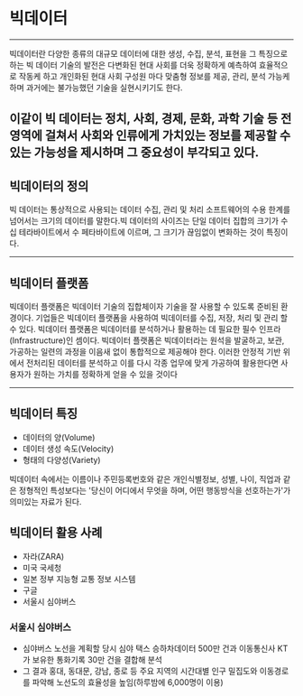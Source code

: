 # 빅데이터

----
빅데이터란
다양한 종류의 대규모 데이터에 대한 생성, 수집, 분석, 표현을 그 특징으로 하는 빅 데이터 기술의 발전은 다변화된 현대 사회를 더욱 정확하게 예측하여 효율적으로 작동케 하고 개인화된 현대 사회 구성원 마다 맞춤형 정보를 제공, 관리, 분석 가능케 하며 과거에는 불가능했던 기술을 실현시키기도 한다. 

이같이 빅 데이터는 정치, 사회, 경제, 문화, 과학 기술 등 전 영역에 걸쳐서 사회와 인류에게 가치있는 정보를 제공할 수 있는 가능성을 제시하며 그 중요성이 부각되고 있다.
 ----
## 빅데이터의 정의
빅 데이터는 통상적으로 사용되는 데이터 수집, 관리 및 처리 소프트웨어의 수용 한계를 넘어서는 크기의 데이터를 말한다.빅 데이터의 사이즈는 단일 데이터 집합의 크기가 수십 테라바이트에서 수 페타바이트에 이르며, 그 크기가 끊임없이 변화하는 것이 특징이다. 

----
## 빅데이터 플랫폼
빅데이터 플랫폼은 빅데이터 기술의 집합체이자 기술을 잘 사용할 수 있도록 준비된 환경이다. 기업들은 빅데이터 플랫폼을 사용하여 빅데이터를 수집, 저장, 처리 및 관리 할 수 있다. 빅데이터 플랫폼은 빅데이터를 분석하거나 활용하는 데 필요한 필수 인프라(Infrastructure)인 셈이다. 빅데이터 플랫폼은 빅데이터라는 원석을 발굴하고, 보관, 가공하는 일련의 과정을 이음새 없이 통합적으로 제공해야 한다. 이러한 안정적 기반 위에서 전처리된 데이터를 분석하고 이를 다시 각종 업무에 맞게 가공하여 활용한다면 사용자가 원하는 가치를 정확하게 얻을 수 있을 것이다

----
##  빅데이터 특징

- 데이터의 양(Volume)
- 데이터 생성 속도(Velocity)
- 형태의 다양성(Variety)

빅데이터 속에서는 이름이나 주민등록번호와 같은 개인식별정보, 성별, 나이, 직업과 같은 정형적인 특성보다는
'당신이 어디에서 무엇을 하며, 어떤 행동방식을 선호하는가'가 의미있는 자료가 된다.



## 빅데이터 활용 사례

- 자라(ZARA)
- 미국 국세청
- 일본 정부 지능형 교통 정보 시스템
- 구글
- 서울시 심야버스



### 서울시 심야버스

- 심야버스 노선을 계획할 당시 심야 택스 승하차데이터 500만 건과 이동통신사 KT가 보유한 통화기록 30만 건을 결합해 분석
- 그 결과 홍대, 동대문, 강남, 종로 등 주요 지역의 시간대별 인구 밀집도와 이동경로를 파악해 노선도의 효율성을 높임(하루밤에 6,000명이 이용)